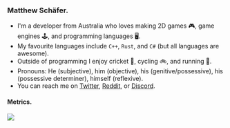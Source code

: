 ### Matthew Schäfer.

* I'm a developer from Australia who loves making 2D games 🎮, game engines 🕹️, and programming languages 🖥️.
* My favourite languages include `C++`, `Rust`, and `C#` (but all languages are awesome).
* Outside of programming I enjoy cricket 🏏, cycling 🚲, and running 🏃.
* Pronouns: He (subjective), him (objective), his (genitive/possessive), his (possessive determiner), himself (reflexive).
* You can reach me on [Twitter](https://twitter.com/LucidSigma), [Reddit](https://www.reddit.com/user/kmatt17/), or [Discord](https://discordapp.com/users/LucidSigma#4096).

#### Metrics.
<img src="https://github-readme-stats.vercel.app/api?username=LucidSigma&show_icons=true&include_all_commits=true">
